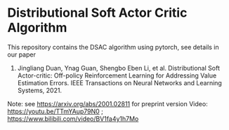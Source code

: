 # Distributional Soft Actor Critic Algorithm

This repository contains the DSAC algorithm using pytorch, see details in our paper

1) Jingliang Duan, Ynag Guan, Shengbo Eben Li, et al. Distributional Soft Actor-critic: Off-policy Reinforcement Learning for Addressing Value Estimation Errors. IEEE Transactions on Neural Networks and Learning Systems, 2021. 

Note:
see https://arxiv.org/abs/2001.02811 for preprint version
Video: https://youtu.be/TTmYAup79N0 ; https://www.bilibili.com/video/BV1fa4y1h7Mo
